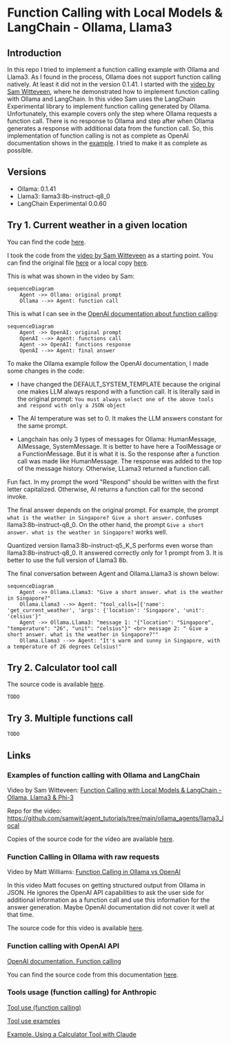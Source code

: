 # Function Calling with Local Models & LangChain - Ollama, Llama3

## Introduction

In this repo I tried to implement a function calling example with Ollama and Llama3.
As I found in the process, Ollama does not support function calling natively.
At least it did not in the version 0.1.41.
I started with the [video by Sam Witteveen](https://youtu.be/Ss_GdU0KqE0),
where he demonstrated how to implement function calling with Ollama and LangChain.
In this video Sam uses the LangChain Experimental library to implement function calling generated by Ollama.
Unfortunately, this example covers only the step where Ollama requests a function call.
There is no response to Ollama and step after when Ollama generates a response with additional data from the function call.
So, this implementation of function calling is not as complete as OpenAI documentation shows in the [example](https://platform.openai.com/docs/guides/function-calling).
I tried to make it as complete as possible.

## Versions

- Ollama: 0.1.41
- Llama3: llama3:8b-instruct-q8_0
- LangChain Experimental 0.0.60

## Try 1. Current weather in a given location

You can find the code [here](ollama_Llama3_function_current_weather.py).

I took the code from the [video by Sam Witteveen](https://youtu.be/Ss_GdU0KqE0) as a starting point. You can find the original file [here](https://github.com/samwit/agent_tutorials/blob/main/ollama_agents/llama3_local/llama3_ollama_functions.py) or a local copy [here](Examples/llama3_ollama_functions.py).

This is what was shown in the video by Sam:

```Mermaid
sequenceDiagram
    Agent ->> Ollama: original prompt
    Ollama -->> Agent: function call
```

This is what I can see in the [OpenAI documentation about function calling](https://platform.openai.com/docs/guides/function-calling):

```Mermaid
sequenceDiagram
    Agent ->> OpenAI: original prompt
    OpenAI -->> Agent: functions call
    Agent ->> OpenAI: functions response
    OpenAI -->> Agent: final answer
```

To make the Ollama example follow the OpenAI documentation, I made some changes in the code:

- I have changed the DEFAULT_SYSTEM_TEMPLATE because the original one makes LLM always respond with a function call. It is literally said in the original prompt: `You must always select one of the above tools and respond with only a JSON object`

- The AI temperature was set to 0. It makes the LLM answers constant for the same prompt.

- Langchain has only 3 types of messages for Ollama: HumanMessage, AIMessage, SystemMessage.
 It is better to have here a ToolMessage or a FunctionMessage.
  But it is what it is.
  So the response after a function call was made like HumanMessage.
  The response was added to the top of the message history. Otherwise, LLama3 returned a function call.

Fun fact. In my prompt the word "Respond" should be written with the first letter capitalized. Otherwise, AI returns a function call for the second invoke.

The final answer depends on the original prompt. For example, the prompt `what is the weather in Singapore? Give a short answer.` confuses llama3:8b-instruct-q8_0.
 On the other hand, the prompt `Give a short answer. what is the weather in Singapore?` works well.

 Quantized version llama3:8b-instruct-q5_K_S performs even worse than llama3:8b-instruct-q8_0. It answered correctly only for 1 prompt from 3.
 It is better to use the full version of Llama3 8b.

The final conversation between Agent and Ollama.Llama3 is shown below:

```Mermaid
sequenceDiagram
    Agent ->> Ollama.Llama3: "Give a short answer. what is the weather in Singapore?"
    Ollama.Llama3 -->> Agent: "tool_calls=[{'name': 'get_current_weather', 'args': {'location': 'Singapore', 'unit': 'celsius'}"
    Agent ->> Ollama.Llama3: "message 1: "{"location": "Singapore", "temperature": "26", "unit": "celsius"}" <br> message 2: " Give a short answer. what is the weather in Singapore?""
    Ollama.Llama3 -->> Agent: "It's warm and sunny in Singapore, with a temperature of 26 degrees Celsius!"
```

## Try 2. Calculator tool call

The source code is available [here](ollama_llama3_function_calculator.py).

```text
TODO
```

## Try 3. Multiple functions call

```text
TODO
```

## Links

### Examples of function calling with Ollama and LangChain

Video by Sam Witteveen: [Function Calling with Local Models & LangChain - Ollama, Llama3 & Phi-3](https://youtu.be/Ss_GdU0KqE0)

Repo for the video: https://github.com/samwit/agent_tutorials/tree/main/ollama_agents/llama3_local

Copies of the source code for the video are available [here](Examples).

### Function Calling in Ollama with raw requests

Video by Matt Williams: [Function Calling in Ollama vs OpenAI](https://youtu.be/RXDWkiuXtG0)

In this video Matt focuses on getting structured output from Ollama in JSON.
He ignores the OpenAI API capabilities to ask the user side for additional information as a function call and use this information for the answer generation.
Maybe OpenAI documentation did not cover it well at that time.

The source code for this video is available [here](Examples/fc.py).

### Function calling with OpenAI API

[OpenAI documentation. Function calling](https://platform.openai.com/docs/guides/function-calling)

You can find the source code from this documentation [here](Examples/openAI_multiple_function_calls.py).

### Tools usage (function calling) for Anthropic

[Tool use (function calling)](https://docs.anthropic.com/en/docs/tool-use)

[Tool use examples](https://docs.anthropic.com/en/docs/tool-use-examples)

[Example. Using a Calculator Tool with Claude](https://github.com/anthropics/anthropic-cookbook/blob/main/tool%5Fuse/calculator%5Ftool.ipynb)
